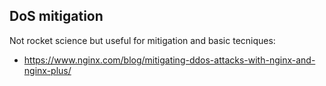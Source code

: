 ## DoS mitigation
Not rocket science but useful for mitigation and basic tecniques:
- https://www.nginx.com/blog/mitigating-ddos-attacks-with-nginx-and-nginx-plus/
